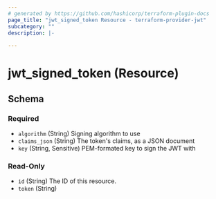 ```yaml
---
# generated by https://github.com/hashicorp/terraform-plugin-docs
page_title: "jwt_signed_token Resource - terraform-provider-jwt"
subcategory: ""
description: |-
  
---
```


# jwt_signed_token (Resource)





<!-- schema generated by tfplugindocs -->
## Schema

### Required

- `algorithm` (String) Signing algorithm to use
- `claims_json` (String) The token's claims, as a JSON document
- `key` (String, Sensitive) PEM-formated key to sign the JWT with

### Read-Only

- `id` (String) The ID of this resource.
- `token` (String)


